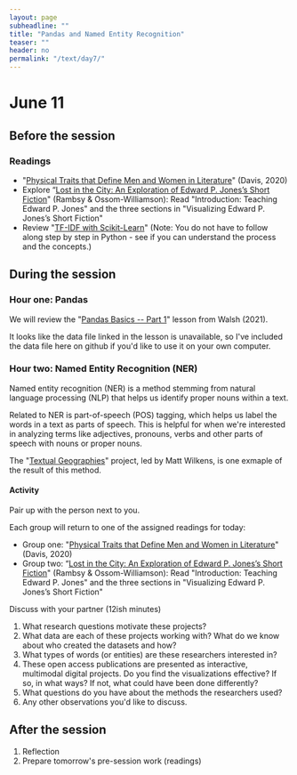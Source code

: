 ```yaml
---
layout: page
subheadline: ""
title: "Pandas and Named Entity Recognition"
teaser: ""
header: no
permalink: "/text/day7/"
---
```


# June 11

## Before the session

### Readings

* "[Physical Traits that Define Men and Women in Literature](https://pudding.cool/2020/07/gendered-descriptions/)" (Davis, 2020)
* Explore “[Lost in the City: An Exploration of Edward P. Jones’s Short Fiction](https://iopn.library.illinois.edu/scalar/lost-in-the-city-a-exploration-of-edward-p-joness-short-fiction-/the-introduction-an-authors-note)" (Rambsy & Ossom-Williamson): Read "Introduction: Teaching Edward P. Jones" and the three sections in "Visualizing Edward P. Jones’s Short Fiction" 
* Review "[TF-IDF with Scikit-Learn](https://melaniewalsh.github.io/Intro-Cultural-Analytics/05-Text-Analysis/03-TF-IDF-Scikit-Learn.html)" (Note: You do not have to follow along step by step in Python - see if you can understand the process and the concepts.)


## During the session

### Hour one: Pandas

We will review the "[Pandas Basics -- Part 1](https://melaniewalsh.github.io/Intro-Cultural-Analytics/03-Data-Analysis/01-Pandas-Basics-Part1.html)" lesson from Walsh (2021).

It looks like the data file linked in the lesson is unavailable, so I've included the data file here on github if you'd like to use it on your own computer.

### Hour two: Named Entity Recognition (NER)

Named entity recognition (NER) is a method stemming from natural language processing (NLP) that helps us identify proper nouns within a text.

Related to NER is part-of-speech (POS) tagging, which helps us label the words in a text as parts of speech. This is helpful for when we're interested in analyzing terms like adjectives, pronouns, verbs and other parts of speech with nouns or proper nouns.

The "[Textual Geographies](https://txtgeo.net/)" project, led by Matt Wilkens, is one exmaple of the result of this method.


#### Activity

Pair up with the person next to you. 

Each group will return to one of the assigned readings for today:
* Group one: "[Physical Traits that Define Men and Women in Literature](https://pudding.cool/2020/07/gendered-descriptions/)" (Davis, 2020)
* Group two: “[Lost in the City: An Exploration of Edward P. Jones’s Short Fiction](https://iopn.library.illinois.edu/scalar/lost-in-the-city-a-exploration-of-edward-p-joness-short-fiction-/the-introduction-an-authors-note)" (Rambsy & Ossom-Williamson): Read "Introduction: Teaching Edward P. Jones" and the three sections in "Visualizing Edward P. Jones’s Short Fiction" 

Discuss with your partner (12ish minutes)
1. What research questions motivate these projects?
2. What data are each of these projects working with? What do we know about who created the datasets and how?
3. What types of words (or entities) are these researchers interested in?
4. These open access publications are presented as interactive, multimodal digital projects. Do you find the visualizations effective? If so, in what ways? If not, what could have been done differently?
5. What questions do you have about the methods the researchers used?
6. Any other observations you'd like to discuss.

## After the session
1. Reflection
2. Prepare tomorrow's pre-session work (readings)

